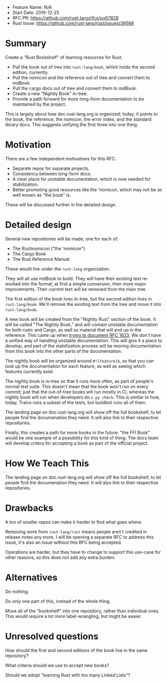 - Feature Name: N/A
- Start Date: 2016-12-25
- RFC PR: https://github.com/rust-lang/rfcs/pull/1828
- Rust Issue: https://github.com/rust-lang/rust/issues/39588

# Summary
[summary]: #summary

Create a "Rust Bookshelf" of learning resources for Rust.

* Pull the book out of tree into `rust-lang/book`, which holds the second
  edition, currently.
* Pull the nomicon and the reference out of tree and convert them to mdBook.
* Pull the cargo docs out of tree and convert them to mdBook.
* Create a new "Nightly Book" in-tree.
* Provide a path forward for more long-form documentation to be maintained by
  the project.

This is largely about how doc.rust-lang.org is organized; today, it points to
the book, the reference, the nomicon, the error index, and the standard library
docs. This suggests unifying the first three into one thing.

# Motivation
[motivation]: #motivation

There are a few independent motivations for this RFC.

* Separate repos for separate projects.
* Consistency between long-form docs.
* A clear place for unstable documentation, which is now needed for
  stabilization.
* Better promoting good resources like the 'nomicon, which may not be as well
  known as "the book" is.

These will be discussed further in the detailed design.

# Detailed design
[design]: #detailed-design

Several new repositories will be made, one for each of:

* The Rustinomicon ("the 'nomicon")
* The Cargo Book
* The Rust Reference Manual

These would live under the `rust-lang` organization.

They will all use mdBook to build. They will have their existing text re-worked
into the format; at first a simple conversion, then more major improvements.
Their current text will be removed from the main tree.

The first edition of the book lives in-tree, but the second edition lives in
`rust-lang/book`. We'll remove the existing text from the tree and move it
into `rust-lang/book`.

A new book will be created from the "Nightly Rust" section of the book. It will
be called "The Nightly Book," and will contain unstable documentation for both
rustc and Cargo, as well as material that will end up in the reference. This
came up when [trying to document RFC
1623](https://github.com/rust-lang/rust/pull/37928). We don't have a unified
way of handling unstable documentation. This will give it a place to develop,
and part of the stabilization process will be moving documentation from this
book into the other parts of the documentation.

The nightly book will be organized around `#![feature]`s, so that you can look
up the documentation for each feature, as well as seeing which features
currently exist.

The nightly book is in-tree so that it runs more often, as part of people's
normal test suite. This doesn't mean that the book won't run on every commit;
just that the out-of-tree books will run mostly in CI, whereas the nightly
book will run when developers do `x.py check`. This is similar to how, today,
Traivs runs a subset of the tests, but buildbot runs all of them.

The landing page on doc.rust-lang.org will show off the full bookshelf, to let
people find the documenation they need. It will also link to their respective
repositories.

Finally, this creates a path for more books in the future: "the FFI Book" would
be one example of a possibility for this kind of thing. The docs team will
develop critera for accepting a book as part of the official project.

# How We Teach This
[how-we-teach-this]: #how-we-teach-this

The landing page on doc.rust-lang.org will show off the full bookshelf, to let
people find the documenation they need. It will also link to their respective
repositories.

# Drawbacks
[drawbacks]: #drawbacks

A ton of smaller repos can make it harder to find what goes where.

Removing work from `rust-lang/rust` means people aren't credited in release
notes any more. I will be opening a separate RFC to address this issue, it's
also an issue without this RFC being accepted.

Operations are harder, but they have to change to support this use-case for
other reasons, so this does not add any extra burden.

# Alternatives
[alternatives]: #alternatives

Do nothing.

Do only one part of this, instead of the whole thing.

Move all of the "bookshelf" into one repository, rather than individual ones.
This would require a lot more label-wrangling, but might be easier.

# Unresolved questions
[unresolved]: #unresolved-questions

How should the first and second editions of the book live in the same
repository?

What criteria should we use to accept new books?

Should we adopt "learning Rust with too many Linked Lists"?
